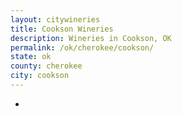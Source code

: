 ```yaml
---
layout: citywineries
title: Cookson Wineries
description: Wineries in Cookson, OK
permalink: /ok/cherokee/cookson/
state: ok
county: cherokee
city: cookson
---
```

-
